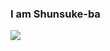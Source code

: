 ### I am Shunsuke-ba
  <img align="left" src="https://github-readme-stats.vercel.app/api?username=Shunsuke-ba&show_icons=true">
<img align="center" data-canonical-src="https://github-readme-stats.vercel.app/api/top-langs/?username=Shunsuke-ba&amp;layout=compact&amp;theme=radical" style="max-width:100%;">
